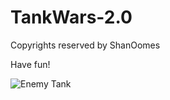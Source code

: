 # TankWars-2.0
 
Copyrights reserved by ShanOomes

Have fun!

![Enemy Tank](https://user-images.githubusercontent.com/60392002/114868345-141ea380-9df6-11eb-9d0d-d26ce731ef3a.png)
